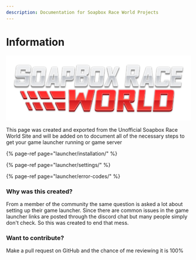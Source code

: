 ```yaml
---
description: Documentation for Soapbox Race World Projects
---
```


# Information

![](.gitbook/assets/sbrw-512.png)

This page was created and exported from the Unofficial Soapbox Race World Site and will be added on to document all of the necessary steps to get your game launcher running or game server

{% page-ref page="launcher/installation/" %}

{% page-ref page="launcher/settings/" %}

{% page-ref page="launcher/error-codes/" %}

### Why was this created?

From a member of the community the same question is asked a lot about setting up their game launcher. Since there are common issues in the game launcher links are posted through the discord chat but many people simply don't check. So this was created to end that mess.

### Want to contribute?

Make a pull request on GitHub and the chance of me reviewing it is 100%

